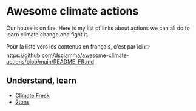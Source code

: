 # Awesome climate actions
Our house is on fire. Here is my list of links about actions we can all do to learn climate change and fight it.

Pour la liste vers les contenus en français, c'est par ici 👉 https://github.com/dsciamma/awesome-climate-actions/blob/main/README_FR.md 

## Understand, learn
- [Climate Fresk](https://climatefresk.org/)
- [2tons](https://en.2tonnes.org/)
